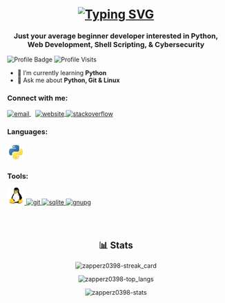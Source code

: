 <div align="center" style="padding-top: 20px;">
  <h1>
    <a href="https://git.io/typing-svg">
      <img src="https://readme-typing-svg.demolab.com?font=Fira+Code&size=40&duration=4000&pause=1000&color=C9B51D&center=true&vCenter=true&random=false&width=435&lines=Hi+%F0%9F%91%8B;I'm+Zapperz+%E2%9A%A1" alt="Typing SVG">
    </a>
  </h1>
</div>

<h3 align="center">Just your average beginner developer interested in Python, Web Development, Shell Scripting, & Cybersecurity</h3>

<p align="left">
    <a>
      <img src="https://img.shields.io/badge/Zapperz-%230398-orange?style=flat&logo=superuser&labelColor=grey" alt="Profile Badge" />
    </a>
    <a>
      <img src="https://komarev.com/ghpvc/?username=zapperz0398&label=Profile%20views&color=0e75b6&style=flat" alt="Profile Visits" />
    </a>
</p>

- 🌱 I’m currently learning **Python**  
- 💬 Ask me about **Python, Git & Linux**

<h3 align="left">Connect with me:</h3>
<p align="left">
    <a href="mailto:zapperz0398@gmail.com" target="_blank">
      <img align="center" src="https://upload.wikimedia.org/wikipedia/commons/archive/7/7e/20221017173629%21Gmail_icon_%282020%29.svg" alt="email" height="40" width="40"/>
    </a>
    <a href="https://zapperz0398.github.io" target="_blank">
      <img align="center" src="https://upload.wikimedia.org/wikipedia/commons/d/d1/Favicon.ico.png" alt="website" height="30" width="30" style="margin-left: 10px;"/>
    </a>
    <a href="https://stackoverflow.com/users/16986299" target="_blank">
      <img align="center" src="https://raw.githubusercontent.com/rahuldkjain/github-profile-readme-generator/master/src/images/icons/Social/stack-overflow.svg" alt="stackoverflow" height="28" width="40" />
    </a>
</p>

<h3 align="left">Languages:</h3>
<p align="left">
    <a href="https://www.python.org" target="_blank" rel="noreferrer">
      <img src="https://raw.githubusercontent.com/devicons/devicon/master/icons/python/python-original.svg" alt="python" width="40" height="40" />
    </a>
</p>

<h3 align="left">Tools:</h3>
<p align="left">
    <a href="https://www.linux.org/" target="_blank" rel="noreferrer">
      <img src="https://raw.githubusercontent.com/devicons/devicon/master/icons/linux/linux-original.svg" alt="linux" width="40" height="40" />
    </a>
    <a href="https://git-scm.com/" target="_blank" rel="noreferrer">
      <img src="https://www.vectorlogo.zone/logos/git-scm/git-scm-icon.svg" alt="git" width="40" height="40" />
    </a>
    <a href="https://www.sqlite.org" target="_blank" rel="noreferrer">
      <img src="https://www.vectorlogo.zone/logos/sqlite/sqlite-icon.svg" alt="sqlite" width="40" height="40" />
    </a>
    <a href="https://gnupg.org" target="_blank" rel="noreferrer">
      <img src="https://upload.wikimedia.org/wikipedia/commons/6/61/Gnupg_logo.svg" alt="gnupg" width="100" height="40" />
    </a>
</p>

<br>
<br>

<h2 align="center">📊 Stats</h2>

<div align="center">
  <p>
    <img src="https://github-readme-streak-stats.herokuapp.com?user=Zapperz0398&date_format=j%20M%5B%20Y%5D" alt="zapperz0398-streak_card" width="400" height="160"/>
  </p>
  <p>
    <img src="https://github-readme-stats.vercel.app/api/top-langs?username=zapperz0398&show_icons=true&locale=en&layout=compact" alt="zapperz0398-top_langs" width="400" height="160"/>
  </p>
  <p>
    <img src="https://github-readme-stats.vercel.app/api?username=zapperz0398&show_icons=true&hide_title=false" alt="zapperz0398-stats" width="400" height="160"/>
  </p>
</div>
